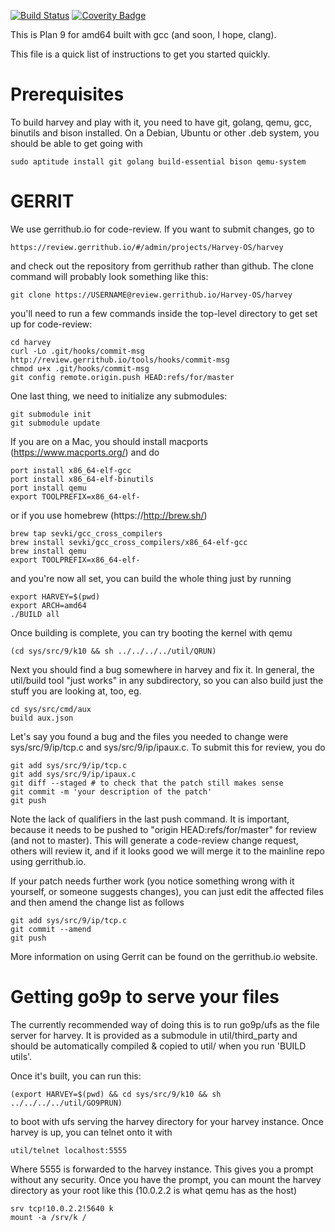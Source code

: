 [![Build Status](https://travis-ci.org/Harvey-OS/harvey.svg?branch=master)](https://travis-ci.org/Harvey-OS/harvey)
[![Coverity Badge](https://scan.coverity.com/projects/5328/badge.svg)](https://scan.coverity.com/projects/5328)

This is Plan 9 for amd64 built with gcc (and soon, I hope, clang).

This file is a quick list of instructions to get you started quickly.


Prerequisites
=============

To build harvey and play with it, you need to have git, golang, qemu, gcc,
binutils and bison installed. On a Debian, Ubuntu or other .deb system,
you should be able to get going with

	sudo aptitude install git golang build-essential bison qemu-system


GERRIT
======

We use gerrithub.io for code-review. If you want to submit changes, go to

	https://review.gerrithub.io/#/admin/projects/Harvey-OS/harvey

and check out the repository from gerrithub rather than github. The clone
command will probably look something like this:

	git clone https://USERNAME@review.gerrithub.io/Harvey-OS/harvey

you'll need to run a few commands inside the top-level directory to get set
up for code-review:

	cd harvey
	curl -Lo .git/hooks/commit-msg http://review.gerrithub.io/tools/hooks/commit-msg
	chmod u+x .git/hooks/commit-msg
	git config remote.origin.push HEAD:refs/for/master

One last thing, we need to initialize any submodules:

	git submodule init
	git submodule update


If you are on a Mac, you should install macports (https://www.macports.org/) and do

	port install x86_64-elf-gcc
	port install x86_64-elf-binutils
	port install qemu
	export TOOLPREFIX=x86_64-elf-

or if you use homebrew (https://http://brew.sh/)

 	brew tap sevki/gcc_cross_compilers
	brew install sevki/gcc_cross_compilers/x86_64-elf-gcc
	brew install qemu
	export TOOLPREFIX=x86_64-elf-

and you're now all set, you can build the whole thing just by running

	export HARVEY=$(pwd)
	export ARCH=amd64
	./BUILD all

Once building is complete, you can try booting the kernel with qemu

	(cd sys/src/9/k10 && sh ../../../../util/QRUN)

Next you should find a bug somewhere in harvey and fix it. In general, the
util/build tool "just works" in any subdirectory, so you can also build just
the stuff you are looking at, too, eg.

	cd sys/src/cmd/aux
	build aux.json

Let's say you found a bug and the files you needed to change were
sys/src/9/ip/tcp.c and sys/src/9/ip/ipaux.c. To submit this for review, you do

	git add sys/src/9/ip/tcp.c
	git add sys/src/9/ip/ipaux.c
	git diff --staged # to check that the patch still makes sense
	git commit -m 'your description of the patch'
	git push

Note the lack of qualifiers in the last push command. It is important,
because it needs to be pushed to "origin HEAD:refs/for/master" for review
(and not to master). This will generate a code-review change request, others
will review it, and if it looks good we will merge it to the mainline repo
using gerrithub.io.

If your patch needs further work (you notice something wrong with it yourself,
or someone suggests changes), you can just edit the affected files and then
amend the change list as follows

	git add sys/src/9/ip/tcp.c
	git commit --amend
	git push

More information on using Gerrit can be found on the gerrithub.io website.


Getting go9p to serve your files
================================

The currently recommended way of doing this is to run go9p/ufs as the
file server for harvey. It is provided as a submodule in util/third_party
and should be automatically compiled & copied to util/ when you run
'BUILD utils'.

Once it's built, you can run this:

	(export HARVEY=$(pwd) && cd sys/src/9/k10 && sh ../../../../util/GO9PRUN)

to boot with ufs serving the harvey directory for your harvey instance. Once
harvey is up, you can telnet onto it with

	util/telnet localhost:5555

Where 5555 is forwarded to the harvey instance. This gives you a prompt
without any security. Once you have the prompt, you can mount the harvey
directory as your root like this (10.0.2.2 is what qemu has as the host)

	srv tcp!10.0.2.2!5640 k
	mount -a /srv/k /
